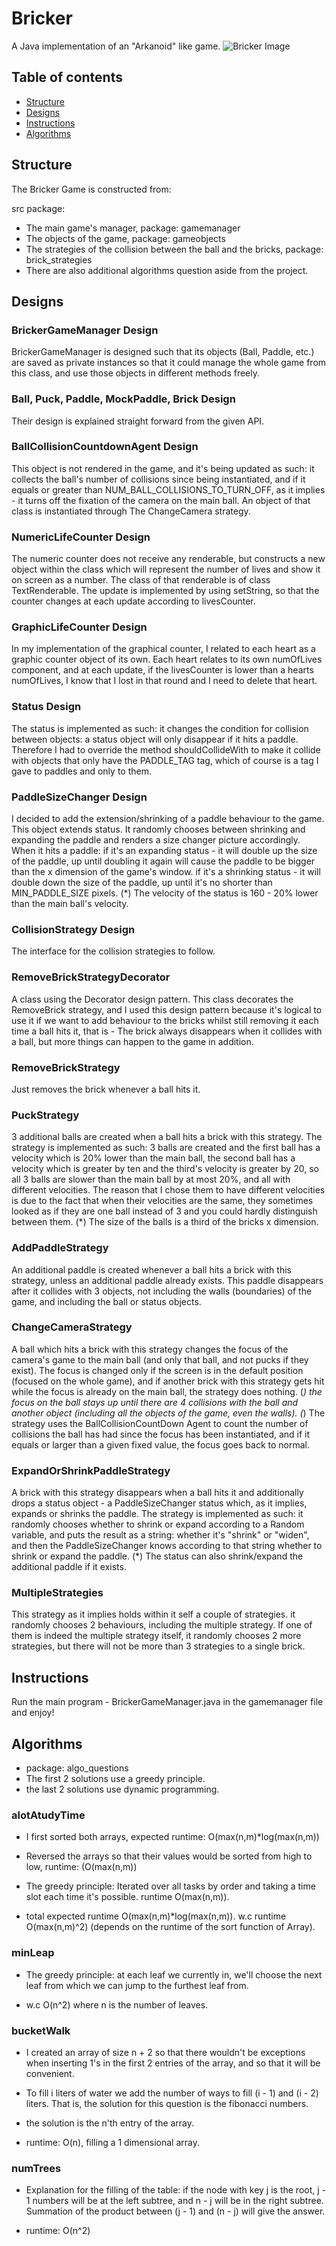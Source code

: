 # Bricker
A Java implementation of an "Arkanoid" like game.
![Bricker Image](bricker_example.png)


## Table of contents
* [Structure](#structure)
* [Designs](#designs)
* [Instructions](#instructions)
* [Algorithms](#algorithms)

## Structure
The Bricker Game is constructed from:

src package:
* The main game's manager, package: gamemanager
* The objects of the game, package: gameobjects
* The strategies of the collision between the ball and the bricks, package: brick_strategies
* There are also additional algorithms question aside from the project. 

## Designs


### BrickerGameManager Design 
BrickerGameManager is designed such that its objects (Ball, Paddle, etc.) are saved
as private instances so that it could manage the whole game from this class, and use
those objects in different methods freely.

### Ball, Puck, Paddle, MockPaddle, Brick Design 
Their design is explained straight forward from the given API.

### BallCollisionCountdownAgent Design 
This object is not rendered in the game, and it's being updated as such:
it collects the ball's number of collisions since being instantiated,
and if it equals or greater than NUM_BALL_COLLISIONS_TO_TURN_OFF,
as it implies - it turns off the fixation of the camera on the main ball.
An object of that class is instantiated through The ChangeCamera strategy.

### NumericLifeCounter Design 
The numeric counter does not receive any renderable, but constructs a new
object within the class which will represent the number of lives and show it
on screen as a number. The class of that renderable is of class TextRenderable.
The update is implemented by using setString, so that the counter changes
at each update according to livesCounter.

### GraphicLifeCounter Design 
In my implementation of the graphical counter, I related to each heart
as a graphic counter object of its own. Each heart relates to its own
numOfLives component, and at each update, if the livesCounter is lower than
a hearts numOfLives, I know that I lost in that round and I need to delete that heart.

### Status Design 
The status is implemented as such: it changes the condition for collision between objects:
a status object will only disappear if it hits a paddle. Therefore I had to
override the method shouldCollideWith to make it collide with objects that only have
the PADDLE_TAG tag, which of course is a tag I gave to paddles and only to them.

### PaddleSizeChanger Design 
I decided to add the extension/shrinking of a paddle behaviour to the game.
This object extends status. It randomly chooses between shrinking and
expanding the paddle and renders a size changer picture accordingly.
When it hits a paddle:
if it's an expanding status - it will double up
the size of the paddle, up until doubling it again will cause the paddle
to be bigger than the x dimension of the game's window.
if it's a shrinking status - it will double down
the size of the paddle, up until it's no shorter than MIN_PADDLE_SIZE pixels.
(*) The velocity of the status is 160 - 20% lower than the main ball's velocity.

### CollisionStrategy Design 
The interface for the collision strategies to follow.

### RemoveBrickStrategyDecorator 
A class using the Decorator design pattern. This class decorates the RemoveBrick
strategy, and I used this design pattern because it's logical to use it if we want
to add behaviour to the bricks whilst still removing it each time a ball hits it,
that is - The brick always disappears when it collides with a ball, but
more things can happen to the game in addition.

### RemoveBrickStrategy 
Just removes the brick whenever a ball hits it.

### PuckStrategy 
3 additional balls are created when a ball hits a brick with this strategy.
The strategy is implemented as such: 3 balls are created and the first ball has
a velocity which is 20% lower than the main ball, the second ball has a velocity which
is greater by ten and the third's velocity is greater by 20, so all 3 balls are slower than
the main ball by at most 20%, and all with different velocities. The reason that I chose them
to have different velocities is due to the fact that when their velocities are the same,
they sometimes looked as if they are one ball instead of 3 and you could hardly distinguish
between them.
(*) The size of the balls is a third of the bricks x dimension.

### AddPaddleStrategy 
An additional paddle is created whenever a ball hits a brick with this strategy,
unless an additional paddle already exists. This paddle disappears after it collides
with 3 objects, not including the walls (boundaries) of the game, and including the ball
or status objects.

### ChangeCameraStrategy 
A ball which hits a brick with this strategy changes the focus of the camera's game
to the main ball (and only that ball, and not pucks if they exist).
The focus is changed only if the screen is in the default position (focused on the
whole game), and if another brick with this strategy gets hit while the focus
is already on the main ball, the strategy does nothing.
(*) the focus on the ball stays up until there are 4 collisions with the ball and
another object (including all the objects of the game, even the walls).
(*) The strategy uses the BallCollisionCountDown Agent to count the number
of collisions the ball has had since the focus has been instantiated,
and if it equals or larger than a given fixed value, the focus goes
back to normal.

### ExpandOrShrinkPaddleStrategy 
A brick with this strategy disappears when a ball hits it and additionally drops
a status object - a PaddleSizeChanger status which, as it implies, expands or shrinks
the paddle. The strategy is implemented as such:
it randomly chooses whether to shrink or expand according to a Random
variable, and puts the result as a string: whether it's "shrink" or "widen",
and then the PaddleSizeChanger knows according to that string whether to shrink
or expand the paddle.
(*) The status can also shrink/expand the additional paddle if it exists.

### MultipleStrategies 
This strategy as it implies holds within it self a couple of strategies.
it randomly chooses 2 behaviours, including the multiple strategy. If
one of them is indeed the multiple strategy itself, it randomly chooses 2 more strategies,
but there will not be more than 3 strategies to a single brick.

## Instructions
Run the main program - BrickerGameManager.java in the gamemanager file and enjoy!

## Algorithms
* package: algo_questions
* The first 2 solutions use a greedy principle.
* the last 2 solutions use dynamic programming.

### alotAtudyTime 
* I first sorted both arrays, expected runtime: O(max(n,m)*log(max(n,m))
* Reversed the arrays so that their values would be sorted from high to low,
runtime: (O(max(n,m))
* The greedy principle: Iterated over all tasks by order and
taking a time slot each time it's possible. runtime O(max(n,m)).

* total expected runtime O(max(n,m)*log(max(n,m)).
w.c runtime O(max(n,m)^2) (depends on the runtime of the sort function of Array).

### minLeap 
* The greedy principle:
at each leaf we currently in,
we'll choose the next leaf from which we can jump to the furthest
leaf from.

* w.c O(n^2) where n is the number of leaves.

### bucketWalk 
* I created an array of size n + 2 so that there wouldn't be
exceptions when inserting 1's in the first 2 entries of the array,
and so that it will be convenient.
* To fill i liters of water we add the number of ways to fill
(i - 1) and (i - 2) liters. That is, the solution for this question is the fibonacci numbers.
* the solution is the n'th entry of the array.

* runtime: O(n), filling a 1 dimensional array.

### numTrees 
* Explanation for the filling of the table:
if the node with key j is the root, j - 1 numbers will be
at the left subtree, and n - j will be in the right subtree.
Summation of the product between (j - 1) and (n - j) will give the answer.

* runtime: O(n^2)
